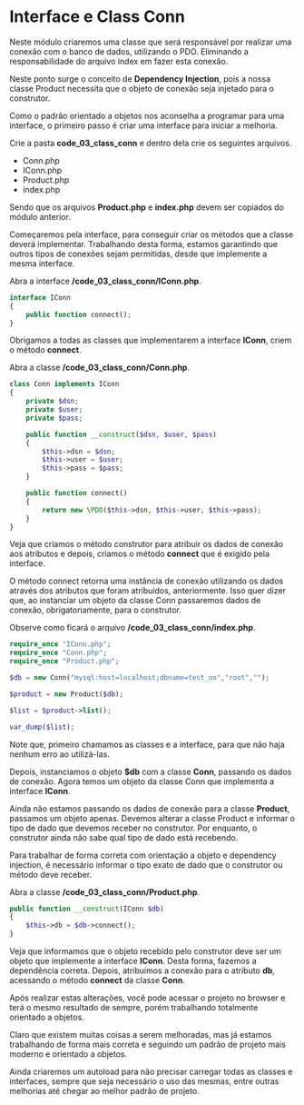 # Interface e Class Conn

Neste módulo criaremos uma classe que será responsável por realizar uma conexão com o banco de dados, utilizando o PDO. Eliminando a responsabilidade do arquivo index em fazer esta conexão.

Neste ponto surge o conceito de **Dependency Injection**, pois a nossa classe Product necessita que o objeto de conexão seja injetado para o construtor.

Como o padrão orientado a objetos nos aconselha a programar para uma interface, o primeiro passo é criar uma interface para iniciar a melhoria.

Crie a pasta **code_03_class_conn** e dentro dela crie os seguintes arquivos.

* Conn.php
* IConn.php
* Product.php
* index.php

Sendo que os arquivos **Product.php** e **index.php** devem ser copiados do módulo anterior.

Começaremos pela interface, para conseguir criar os métodos que a classe deverá implementar. Trabalhando desta forma, estamos garantindo que outros tipos de conexões sejam permitidas, desde que implemente a mesma interface.

Abra a interface **/code_03_class_conn/IConn.php**.

```php
interface IConn
{
    public function connect();
}
```

Obrigamos a todas as classes que implementarem a interface **IConn**, criem o método **connect**.

Abra a classe **/code_03_class_conn/Conn.php**.

```php
class Conn implements IConn
{
    private $dsn;
    private $user;
    private $pass;

    public function __construct($dsn, $user, $pass)
    {
        $this->dsn = $dsn;
        $this->user = $user;
        $this->pass = $pass;
    }

    public function connect()
    {
        return new \PDO($this->dsn, $this->user, $this->pass);
    }
}
```

Veja que criamos o método construtor para atribuir os dados de conexão aos atributos e depois, criamos o método **connect** que é exigido pela interface.

O método connect retorna uma instância de conexão utilizando os dados através dos atributos que foram atribuídos, anteriormente. Isso quer dizer que, ao instanciar um objeto da classe Conn passaremos dados de conexão, obrigatoriamente, para o construtor.

Observe como ficará o arquivo **/code_03_class_conn/index.php**.

```php
require_once "IConn.php";
require_once "Conn.php";
require_once "Product.php";

$db = new Conn("mysql:host=localhost;dbname=test_oo","root","");

$product = new Product($db);

$list = $product->list();

var_dump($list);
```

Note que, primeiro chamamos as classes e a interface, para que não haja nenhum erro ao utilizá-las.

Depois, instanciamos o objeto **$db** com a classe **Conn**, passando os dados de conexão. Agora temos um objeto da classe Conn que implementa a interface **IConn**.

Ainda não estamos passando os dados de conexão para a classe **Product**, passamos um objeto apenas. Devemos alterar a classe Product e informar o tipo de dado que devemos receber no construtor. Por enquanto, o construtor ainda não sabe qual tipo de dado está recebendo.

Para trabalhar de forma correta com orientação a objeto e dependency injection, é necessário informar o tipo exato de dado que o construtor ou método deve receber.

Abra a classe **/code_03_class_conn/Product.php**.

```php
public function __construct(IConn $db)
{
    $this->db = $db->connect();
}
```

Veja que informamos que o objeto recebido pelo construtor deve ser um objeto que implemente a interface **IConn**. Desta forma, fazemos a dependência correta. Depois, atribuímos a conexão para o atributo **db**, acessando o método **connect** da classe **Conn**.

Após realizar estas alterações, você pode acessar o projeto no browser e terá o mesmo resultado de sempre, porém trabalhando totalmente orientado a objetos.

Claro que existem muitas coisas a serem melhoradas, mas já estamos trabalhando de forma mais correta e seguindo um padrão de projeto mais moderno e orientado a objetos.

Ainda criaremos um autoload para não precisar carregar todas as classes e interfaces, sempre que seja necessário o uso das mesmas, entre outras melhorias até chegar ao melhor padrão de projeto.